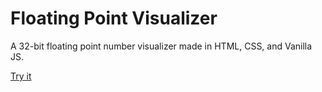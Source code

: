 # Floating Point Visualizer
A 32-bit floating point number visualizer made in HTML, CSS, and Vanilla JS.

[Try it](https://cefqrn.github.io/floating-point-visualizer/)
